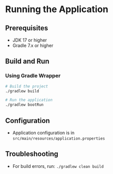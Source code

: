 # Running the Application

## Prerequisites
- JDK 17 or higher
- Gradle 7.x or higher

## Build and Run

### Using Gradle Wrapper
```bash
# Build the project
./gradlew build

# Run the application
./gradlew bootRun
```

## Configuration
- Application configuration is in `src/main/resources/application.properties`

## Troubleshooting
- For build errors, run: `./gradlew clean build`